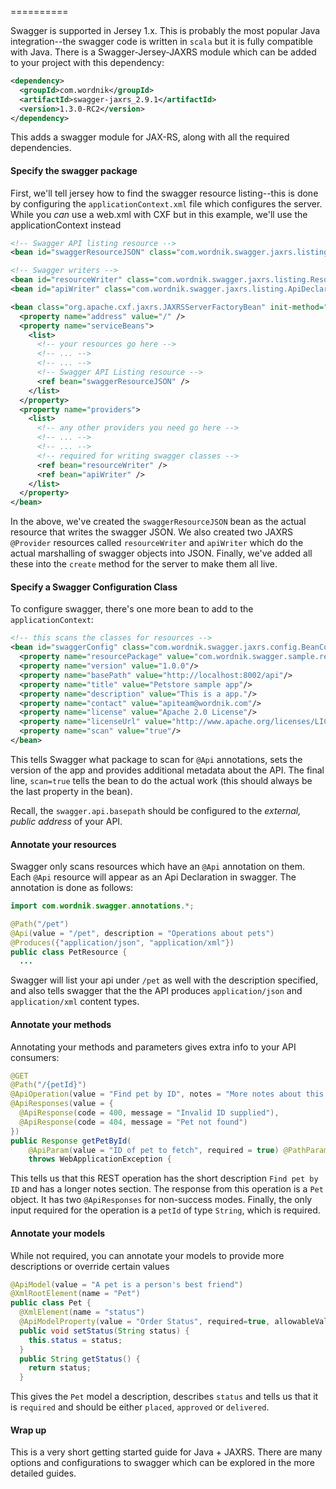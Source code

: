 ==========

Swagger is supported in Jersey 1.x.  This is probably the most popular Java integration--the swagger code is written in `scala` but it is fully compatible with Java.  There is a Swagger-Jersey-JAXRS module which can be added to your project with this dependency:

```xml
<dependency>
  <groupId>com.wordnik</groupId>
  <artifactId>swagger-jaxrs_2.9.1</artifactId>
  <version>1.3.0-RC2</version>
</dependency>
```

This adds a swagger module for JAX-RS, along with all the required dependencies.

#### Specify the swagger package

First, we'll tell jersey how to find the swagger resource listing--this is done by configuring the `applicationContext.xml` file which configures the server.  While you _can_ use a web.xml with CXF but in this example, we'll use the applicationContext instead

```xml
<!-- Swagger API listing resource -->
<bean id="swaggerResourceJSON" class="com.wordnik.swagger.jaxrs.listing.ApiListingResourceJSON" />

<!-- Swagger writers -->
<bean id="resourceWriter" class="com.wordnik.swagger.jaxrs.listing.ResourceListingProvider" />
<bean id="apiWriter" class="com.wordnik.swagger.jaxrs.listing.ApiDeclarationProvider" />

<bean class="org.apache.cxf.jaxrs.JAXRSServerFactoryBean" init-method="create">
  <property name="address" value="/" />
  <property name="serviceBeans">
    <list>
      <!-- your resources go here -->
      <!-- ... -->
      <!-- ... -->
      <!-- Swagger API Listing resource -->
      <ref bean="swaggerResourceJSON" />
    </list>
  </property>
  <property name="providers">
    <list>
      <!-- any other providers you need go here -->
      <!-- ... -->
      <!-- ... -->
      <!-- required for writing swagger classes -->
      <ref bean="resourceWriter" />
      <ref bean="apiWriter" />
    </list>
  </property>
</bean>
```

In the above, we've created the `swaggerResourceJSON` bean as the actual resource that writes the swagger JSON.  We also created two JAXRS `@Provider` resources called `resourceWriter` and `apiWriter` which do the actual marshalling of swagger objects into JSON.  Finally, we've added all these into the `create` method for the server to make them all live.

#### Specify a Swagger Configuration Class

To configure swagger, there's one more bean to add to the `applicationContext`:

```xml
<!-- this scans the classes for resources -->
<bean id="swaggerConfig" class="com.wordnik.swagger.jaxrs.config.BeanConfig">
  <property name="resourcePackage" value="com.wordnik.swagger.sample.resource"/>
  <property name="version" value="1.0.0"/>
  <property name="basePath" value="http://localhost:8002/api"/>
  <property name="title" value="Petstore sample app"/>
  <property name="description" value="This is a app."/>
  <property name="contact" value="apiteam@wordnik.com"/>
  <property name="license" value="Apache 2.0 License"/>
  <property name="licenseUrl" value="http://www.apache.org/licenses/LICENSE-2.0.html"/>
  <property name="scan" value="true"/>
</bean>
```

This tells Swagger what package to scan for `@Api` annotations, sets the version of the app and provides additional metadata about the API.  The final line, `scan=true` tells the bean to do the actual work (this should always be the last property in the bean).

Recall, the `swagger.api.basepath` should be configured to the _external, public address_ of your API.

#### Annotate your resources

Swagger only scans resources which have an `@Api` annotation on them.  Each `@Api` resource will appear as an Api Declaration in swagger.  The annotation is done as follows:

```java
import com.wordnik.swagger.annotations.*;

@Path("/pet")
@Api(value = "/pet", description = "Operations about pets")
@Produces({"application/json", "application/xml"})
public class PetResource {
  ...
```

Swagger will list your api under `/pet` as well with the description specified, and also tells swagger that the the API produces `application/json` and `application/xml` content types.

#### Annotate your methods

Annotating your methods and parameters gives extra info to your API consumers:

```java
@GET
@Path("/{petId}")
@ApiOperation(value = "Find pet by ID", notes = "More notes about this method", response = Pet.class)
@ApiResponses(value = {
  @ApiResponse(code = 400, message = "Invalid ID supplied"),
  @ApiResponse(code = 404, message = "Pet not found") 
})
public Response getPetById(
    @ApiParam(value = "ID of pet to fetch", required = true) @PathParam("petId") String petId)
    throws WebApplicationException {
```

This tells us that this REST operation has the short description `Find pet by ID` and has a longer notes section.  The response from this operation is a `Pet` object.  It has two `@ApiResponses` for non-success modes.  Finally, the only input required for the operation is a `petId` of type `String`, which is required.

#### Annotate your models

While not required, you can annotate your models to provide more descriptions or override certain values

```java
@ApiModel(value = "A pet is a person's best friend")
@XmlRootElement(name = "Pet")
public class Pet {
  @XmlElement(name = "status")
  @ApiModelProperty(value = "Order Status", required=true, allowableValues = "placed,approved,delivered")
  public void setStatus(String status) {
    this.status = status;
  }
  public String getStatus() {
    return status;
  }
```

This gives the `Pet` model a description, describes `status` and tells us that it is `required` and should be either `placed`, `approved` or `delivered`.


#### Wrap up

This is a very short getting started guide for Java + JAXRS.  There are many options and configurations to swagger which can be explored in the more detailed guides.